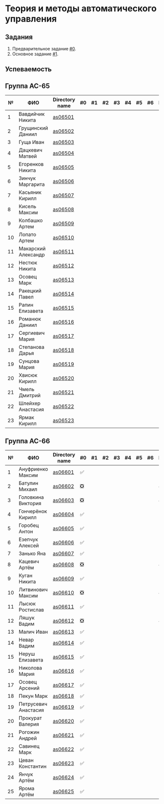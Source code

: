 # Теория и методы автоматического управления

## Задания

1. Предварительное задание [#0](./tasks/task_00/readme.md).
2. Основное задание [#1](./tasks/task_01/readme.md).

## Успеваемость

## Группа AC-65
| №  | ФИО                               | Directory name              | #0 | #1 | #2 | #3 | #4 | #5 | #6 | Рейтинг |
|----|-----------------------------------|-----------------------------|----|----|----|----|----|----|----|---------|
| 1  | Вавдийчик Никита                  |[as06501](./trunk/as06501/)  |    |    |    |    |    |    |    |         |
| 2  | Грущинский Даниил                 |[as06502](./trunk/as06502/)  |    |    |    |    |    |    |    |         |
| 3  | Гуща Иван                         |[as06503](./trunk/as06503/)  |    |    |    |    |    |    |    |         |
| 4  | Дацкевич Матвей                   |[as06504](./trunk/as06504/)  |    |    |    |    |    |    |    |         |
| 5  | Егоренков Никита                  |[as06505](./trunk/as06505/)  |    |    |    |    |    |    |    |         |
| 6  | Зинчук Маргарита                  |[as06506](./trunk/as06506/)  |    |    |    |    |    |    |    |         |
| 7  | Касьяник Кирилл                   |[as06507](./trunk/as06507/)  |    |    |    |    |    |    |    |         |
| 8  | Кисель Максим                     |[as06508](./trunk/as06508/)  |    |    |    |    |    |    |    |         |
| 9  | Колбашко Артем                    |[as06509](./trunk/as06509/)  |    |    |    |    |    |    |    |         |
| 10 | Лопато Артем                      |[as06510](./trunk/as06510/)  |    |    |    |    |    |    |    |         |
| 11 | Макарский Александр               |[as06511](./trunk/as06511/)  |    |    |    |    |    |    |    |         |
| 12 | Нестюк Никита                     |[as06512](./trunk/as06512/)  |    |    |    |    |    |    |    |         |
| 13 | Осовец Марк                       |[as06513](./trunk/as06513/)  |    |    |    |    |    |    |    |         |
| 14 | Ракецкий Павел                    |[as06514](./trunk/as06514/)  |    |    |    |    |    |    |    |         |
| 15 | Рапин Елизавета                   |[as06515](./trunk/as06515/)  |    |    |    |    |    |    |    |         |
| 16 | Романюк Даниил                    |[as06516](./trunk/as06516/)  |    |    |    |    |    |    |    |         |
| 17 | Сергиевич Мария                   |[as06517](./trunk/as06517/)  |    |    |    |    |    |    |    |         |
| 18 | Степанова Дарья                   |[as06518](./trunk/as06518/)  |    |    |    |    |    |    |    |         |
| 19 | Сунцова Мария                     |[as06519](./trunk/as06519/)  |    |    |    |    |    |    |    |         |
| 20 | Хвисюк Кирилл                     |[as06520](./trunk/as06520/)  |    |    |    |    |    |    |    |         |
| 21 | Чмель Дмитрий                     |[as06521](./trunk/as06521/)  |    |    |    |    |    |    |    |         |
| 22 | Шлейхер Анастасия                 |[as06522](./trunk/as06522/)  |    |    |    |    |    |    |    |         |
| 23 | Ярмак Кирилл                      |[as06523](./trunk/as06523/)  |    |    |    |    |    |    |    |         |

## Группа AC-66

| №  | ФИО                               | Directory name              | #0 | #1 | #2 | #3 | #4 | #5 | #6 | Рейтинг |
|----|-----------------------------------|-----------------------------|----|----|----|----|----|----|----|---------|
| 1  | Ануфриенко Максим                 |[as06601](./trunk/as06601/)  | ✅ |    |    |    |    |    |    |         |
| 2  | Батулин Михаил                    |[as06602](./trunk/as06602/)  | ❎ |    |    |    |    |    |    |4        |
| 3  | Головкина Виктория                |[as06603](./trunk/as06603/)  | ❎ |    |    |    |    |    |    |4        |
| 4  | Гончерёнок Кирилл                 |[as06604](./trunk/as06604/)  | ✅ |    |    |    |    |    |    |         |
| 5  | Горобец Антон                     |[as06605](./trunk/as06605/)  | ✅ |    |    |    |    |    |    |         |
| 6  | Езепчук Алексей                   |[as06606](./trunk/as06606/)  | ✅ |    |    |    |    |    |    |         |
| 7  | Занько Яна                        |[as06607](./trunk/as06607/)  | ✅ |    |    |    |    |    |    |         |
| 8  | Кацевич Артём                     |[as06608](./trunk/as06608/)  | ❎ |    |    |    |    |    |    |4        |
| 9  | Куган Никита                      |[as06609](./trunk/as06609/)  | ✅ |    |    |    |    |    |    |         |
| 10 | Литвинович Максим                 |[as06610](./trunk/as06610/)  | ❎ |    |    |    |    |    |    |4        |
| 11 | Лысюк Ростислав                   |[as06611](./trunk/as06611/)  | ✅ |    |    |    |    |    |    |         |
| 12 | Ляшук Вадим                       |[as06612](./trunk/as06612/)  | ❎ |    |    |    |    |    |    |4        |
| 13 | Малич Иван                        |[as06613](./trunk/as06613/)  | ✅ |    |    |    |    |    |    |         |
| 14 | Невар Вадим                       |[as06614](./trunk/as06614/)  | ✅ |    |    |    |    |    |    |         |
| 15 | Неруш Елизавета                   |[as06615](./trunk/as06615/)  | ✅ |    |    |    |    |    |    |         |
| 16 | Николова Мария                    |[as06616](./trunk/as06616/)  | ✅ |    |    |    |    |    |    |         |
| 17 | Осовец Арсений                    |[as06617](./trunk/as06617/)  | ✅ |    |    |    |    |    |    |         |
| 18 | Пекун Марк                        |[as06618](./trunk/as06618/)  | ✅ |    |    |    |    |    |    |         |
| 19 | Петрусевич Анастасия              |[as06619](./trunk/as06619/)  | ✅ |    |    |    |    |    |    |         |
| 20 | Прокурат Валерия                  |[as06620](./trunk/as06620/)  | ✅ |    |    |    |    |    |    |         |
| 21 | Рогожин Андрей                    |[as06621](./trunk/as06621/)  | ✅ |    |    |    |    |    |    |         |
| 22 | Савинец Марк                      |[as06622](./trunk/as06622/)  | ✅ |    |    |    |    |    |    |         |
| 23 | Цеван Константин                  |[as06623](./trunk/as06623/)  | ✅ |    |    |    |    |    |    |         |
| 24 | Янчук Артём                       |[as06624](./trunk/as06624/)  | ✅ |    |    |    |    |    |    |         |
| 25 | Ярома Артём                       |[as06625](./trunk/as06625/)  | ✅ |    |    |    |    |    |    |         |
